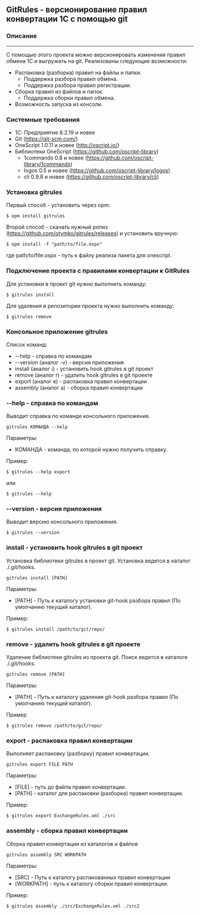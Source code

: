 ## GitRules - версионирование правил конвертации 1С с помощью git ##

### Описание
----
С помощью этого проекта можно версионировать изменения правил обмена 1С и выгружать на git. 
Реализованы следующие возможности:
* Распаковка (разборка) правил на файлы и папки.
  + Поддержка разбора правил обмена.
  + Поддержка разбора правил регистрации.
* Сборка правил из файлов и папок.
  + Поддержка сборки правил обмена.
* Возможность запуска из консоли.

### Системные требования

* 1C: Предприятие 8.2.19 и новее
* Git (https://git-scm.com/)
* OneScript 1.0.11 и новее (http://oscript.io/)
* Библиотеки OneScript (https://github.com/oscript-library)
  + 1commands 0.8 и новее (https://github.com/oscript-library/1commands)
  + logos 0.5 и новее (https://github.com/oscript-library/logos)
  + cli 0.9.8 и новее (https://github.com/oscript-library/cli)

### Установка gitrules

Первый способ - установить через opm:

```
$ opm install gitrules
```

Второй способ - скачать нужный релиз (https://github.com/otymko/gitrules/releases) и установить вручную:

```
$ opm install -f "path/to/file.ospx"
```

где path/to/file.ospx - путь к файлу реализа пакета для onescript.

### Подключение проекта с правилами конвертации к GitRules

Для установки в проект git нужно выполнить команду:

```
$ gitrules install
```

Для удаления в репозитории проекта нужно выполнить команду:

```
$ gitrules remove
```

### Консольное приложение gitrules ###
Список команд:
* --help - справка по командам
* --version (аналог -v) - версия приложения
* install (аналог i) - установить hook gitrules в git проект
* remove (аналог r) - удалить hook gitrules в git проекте
* export (аналог e) - распаковка правил конвертации
* assembly (аналог a) - сборка правил конвертации

### --help - справка по командам ###

Выводит справка по команде консольного приложения.

```
gitrules КОМАНДА --help
```
Параметры:
* КОМАНДА - команда, по которой нужно получить справку.

Пример:
```
$ gitrules --help export
```
или 
```
$ gitrules --help
```

### --version - версия приложения ###

Выводит версию консольного приложения.

```
$ gitrules --version
```

### install - установить hook gitrules в git проект ###

Установка библиотеки gitrules в проект git. Установка ведется в каталог ./.git/hooks.

```
gitrules install [PATH]
```

Параметры:
* [PATH] - Путь к каталогу установки git-hook разбора правил (По умолчанию текущий каталог).

Пример:
```
$ gitrules install /path/to/git/repo/
```

### remove - удалить hook gitrules в git проекте ###

Удаление библиотеки gitrules из проекта git. Поиск ведется в каталоге ./.git/hooks.
```
gitrules remove [PATH]
```
Параметры:
* [PATH] - Путь к каталогу удаления git-hook разбора правил (По умолчанию текущий каталог).

Пример
```
$ gitrules remove /path/to/git/repo/
```

### export - распаковка правил конвертации ###

Выполняет распаковку (разборку) правил конвертации.

```
gitrules export FILE PATH
```
Параметры:
* [FILE] - путь до файла правил конвертации.
* [PATH] - каталог для распаковки (разборка) правил конвертации.

Пример:
```
$ gitrules export ExchangeRules.xml ./src
```

### assembly - сборка правил конвертации ###

Сборка правил конвертации из каталогов и файлов
```
gitrules assembly SRC WORKPATH
```
Параметры:
* [SRC] - Путь к каталогу распакованных правил конвертации
* [WORKPATH] - путь к каталогу сборки правил конвертации.

Пример:
```
$ gitrules assembly ./src/ExchangeRules.xml ./src2
```
